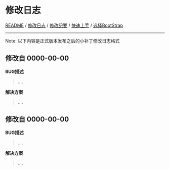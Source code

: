 修改日志
===================

[README](README.md) / [修改日志](CHANGELOG.md) / [修改纪要](CHANGE.md) / [快速上手](QUICKSTART.md) / [选择BootStrap](CHOSE.md)

-------------------

Note: 以下内容是正式版本发布之后的小补丁修改日志格式

## 修改自 0000-00-00

**BUG描述**

> ....

**解决方案**

> ....

## 修改自 0000-00-00

**BUG描述**

> ....

**解决方案**

> ....
